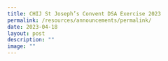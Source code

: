 ```yaml
---
title: CHIJ St Joseph’s Convent DSA Exercise 2023
permalink: /resources/announcements/permalink/
date: 2023-04-18
layout: post
description: ""
image: ""
---
```


